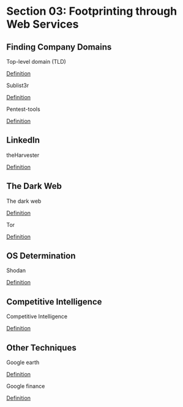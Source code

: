 # Section 03: Footprinting through Web Services

## Finding Company Domains
Top-level domain (TLD)

[Definition](../../definitions/definitions_T.md#top-level-domain)

Sublist3r

[Definition](../../definitions/definitions_S.md#sublist3r)

Pentest-tools

[Definition](../../definitions/definitions_P.md#pentest-tools)

## LinkedIn
theHarvester

[Definition](../../definitions/definitions_T.md#theharvester)

## The Dark Web
The dark web

[Definition](../../definitions/definitions_T.md#the-dark-web)

Tor
 
[Definition](../../definitions/definitions_T.md#tor)

## OS Determination
Shodan

[Definition](../../definitions/definitions_S.md#shodan)

## Competitive Intelligence
Competitive Intelligence

[Definition](../../definitions/definitions_C.md#competitive-intelligence)

## Other Techniques
Google earth

[Definition](../../definitions/definitions_G.md#google-earth)

Google finance

[Definition](../../definitions/definitions_G.md#google-finance)
